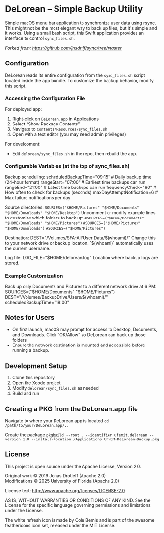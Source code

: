 # DeLorean – Simple Backup Utility

Simple macOS menu bar application to synchronize user data using rsync. This might not be the most elegant way to back up files, but it's simple and it works. Using a small bash script, this Swift application provides an interface to control `sync_files.sh`.

_Forked from: https://github.com/jnsdrtlf/sync/tree/master_

## Configuration

DeLorean reads its entire configuration from the `sync_files.sh` script located inside the app bundle. To customize the backup behavior, modify this script.

### Accessing the Configuration File

For deployed app:
1. Right‑click on `DeLorean.app` in Applications
2. Select “Show Package Contents”
3. Navigate to `Contents/Resources/sync_files.sh`
4. Open with a text editor (you may need admin privileges)

For development:
- Edit `delorean/sync_files.sh` in the repo, then rebuild the app.

### Configurable Variables (at the top of sync_files.sh)

Backup scheduling:
    scheduledBackupTime="09:15"    # Daily backup time (24-hour format)
    rangeStart="07:00"             # Earliest time backups can run
    rangeEnd="21:00"               # Latest time backups can run
    frequencyCheck="60"            # How often to check for backups (seconds)
    maxDayAttemptNotification=6    # Max failure notifications per day

Source directories:
    `SOURCES=("$HOME/Pictures" "$HOME/Documents" "$HOME/Downloads" "$HOME/Desktop")`
Uncomment or modify example lines to customize which folders to back up:
    `#SOURCES=("$HOME/Documents" "$HOME/Downloads" "$HOME/Pictures")`
    `#SOURCES=("$HOME/Pictures" "$HOME/Downloads")`
    `#SOURCES=("$HOME/Pictures")`

Destination:
    DEST="/Volumes/SFA-All/User Data/$(whoami)/"
Change this to your network drive or backup location. `$(whoami)` automatically uses the current username.

Log file:
    LOG_FILE="$HOME/delorean.log"
Location where backup logs are stored.

### Example Customization

Back up only Documents and Pictures to a different network drive at 6 PM:
    SOURCES=("$HOME/Documents" "$HOME/Pictures")
    DEST="/Volumes/BackupDrive/Users/$(whoami)/"
    scheduledBackupTime="18:00"

## Notes for Users

- On first launch, macOS may prompt for access to Desktop, Documents, and Downloads. Click “OK/Allow” so DeLorean can back up those folders.
- Ensure the network destination is mounted and accessible before running a backup.

## Development Setup

1. Clone this repository
2. Open the Xcode project
3. Modify `delorean/sync_files.sh` as needed
4. Build and run

## Creating a PKG from the DeLorean.app file
Navigate to where your DeLorean.app is located
`cd /path/to/your/DeLorean.app/..`

Create the package
`pkgbuild --root . --identifier ufemit.delorean --version 1.0 --install-location /Applications UF-EM-DeLorean-Backup.pkg`

## License

This project is open source under the Apache License, Version 2.0.

Original work © 2019 Jonas Drotleff (Apache 2.0)  
Modifications © 2025 University of Florida (Apache 2.0)

License text: http://www.apache.org/licenses/LICENSE-2.0

AS IS, WITHOUT WARRANTIES OR CONDITIONS OF ANY KIND. See the License for the specific language governing permissions and limitations under the License.

The white refresh icon is made by Cole Bemis and is part of the awesome feathericons icon set, released under the MIT License.
